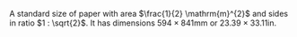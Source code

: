 A standard size of paper with area $\frac{1}{2} \mathrm{m}^{2}$ and sides in ratio $1 : \sqrt{2}$. It has dimensions $594 \times 841 \mathrm{mm}$ or $23.39 \times 33.11 \mathrm{in}$.
